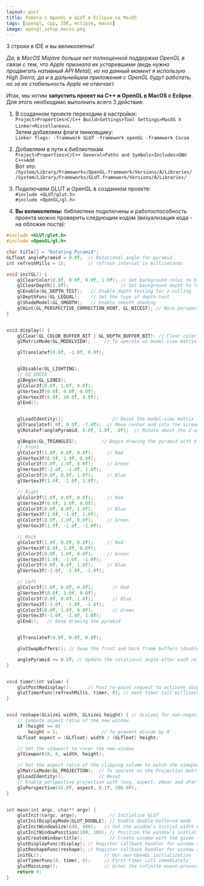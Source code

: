 ```yaml
---
layout: post 
title: Работа с OpenGL и GLUT в Eclipse на MacOS
tags: [opengl, cpp, IDE, eclipse, macos]
image: opengl_setup_macos.png
---
```


3 строки в IDE и вы великолепны!

<!--excerpt-->

*Да, в MacOS Mojave больше нет полноценной поддержки OpenGL в связи с тем, что Apple признала их устаревшими (ведь нужно продвигать нативный API Metal), но на данный момент я использую High Sierra, да и в дальнейшем приложения с OpenGL будут работать, но за их стабильность Apple не отвечает.*

Итак, мы хотим **запустить проект на C++ и OpenGL в MacOS с Eclipse**. Для этого необходимо выполнить всего 3 действия:

1. В созданном проекте переходим в настройки:  <br/>
`Project>Properties>C/C++ Build>Settings>Tool Settings>MacOS X Linker>Miscellaneous`. <br/>
Зетем добавляем флаги линковщику: <br/>
`Linker flags: -framework GLUT -framework openGL -framework Cocoa`

2. Добавляем в пути к библиотекам <br/>
`Project>Properties>C/C++ General>Paths and Symbols>Includes>GNU C++>Add` <br/>
Вот это: <br/>
`/System/Library/Frameworks/OpenGL.framework/Versions/A/Libraries/` <br/>
`/System/Library/Frameworks/GLUT.framework/Versions/A/Libraries/`

3. Подключаем GLUT и OpenGL в созданном проекте: <br/>
`#include <GLUT/glut.h>` <br/>
`#include <OpenGL/gl.h>`

4. **Вы великолепны:** библиотеки подключены и работоспособность проекта можно проверить следующим кодом (визуализация кода - на обложке поста):

```cpp
#include <GLUT/glut.h>
#include <OpenGL/gl.h>

char title[] = "Rotating Pyramid";
GLfloat anglePyramid = 0.0f;  // Rotational angle for pyramid
int refreshMills = 15;        // refresh interval in milliseconds

void initGL() {
	glClearColor(0.0f, 0.0f, 0.0f, 1.0f); // Set background color to black and opaque
	glClearDepth(1.0f);                   // Set background depth to farthest
	glEnable(GL_DEPTH_TEST);   // Enable depth testing for z-culling
	glDepthFunc(GL_LEQUAL);    // Set the type of depth-test
	glShadeModel(GL_SMOOTH);   // Enable smooth shading
	glHint(GL_PERSPECTIVE_CORRECTION_HINT, GL_NICEST); // Nice perspective corrections
}


void display() {
	glClear(GL_COLOR_BUFFER_BIT | GL_DEPTH_BUFFER_BIT); // Clear color and depth buffers
	glMatrixMode(GL_MODELVIEW);     // To operate on model-view matrix

	glTranslatef(0.0f, -1.0f, 0.0f);


	glDisable(GL_LIGHTING);
	// OZ GREEN
	glBegin(GL_LINES);
	glColor3f(0.0f, 1.0f, 0.0f);
	glVertex3f(0.0f, 0.0f, 0.0f);
	glVertex3f(0.0f, 30.0f, 0.0f);
	glEnd();


	glLoadIdentity();                  // Reset the model-view matrix
	glTranslatef(.0f, 0.0f, -7.0f);  // Move center and into the screen
	glRotatef(anglePyramid, 0.0f, 1.0f, .0f);  // Rotate about the Z-axis

	glBegin(GL_TRIANGLES);         // Begin drawing the pyramid with 4 triangles
	// Front
	glColor3f(1.0f, 0.0f, 0.0f);     // Red
	glVertex3f(0.0f, 1.0f, 0.0f);
	glColor3f(0.0f, 1.0f, 0.0f);     // Green
	glVertex3f(-1.0f, -1.0f, 1.0f);
	glColor3f(0.0f, 0.0f, 1.0f);     // Blue
	glVertex3f(1.0f, -1.0f, 1.0f);

	// Right
	glColor3f(1.0f, 0.0f, 0.0f);     // Red
	glVertex3f(0.0f, 1.0f, 0.0f);
	glColor3f(0.0f, 0.0f, 1.0f);     // Blue
	glVertex3f(1.0f, -1.0f, 1.0f);
	glColor3f(0.0f, 1.0f, 0.0f);     // Green
	glVertex3f(1.0f, -1.0f, -1.0f);

	// Back
	glColor3f(1.0f, 0.0f, 0.0f);     // Red
	glVertex3f(0.0f, 1.0f, 0.0f);
	glColor3f(0.0f, 1.0f, 0.0f);     // Green
	glVertex3f(1.0f, -1.0f, -1.0f);
	glColor3f(0.0f, 0.0f, 1.0f);     // Blue
	glVertex3f(-1.0f, -1.0f, -1.0f);

	// Left
	glColor3f(1.0f, 0.0f, 0.0f);       // Red
	glVertex3f(0.0f, 1.0f, 0.0f);
	glColor3f(0.0f, 0.0f, 1.0f);       // Blue
	glVertex3f(-1.0f, -1.0f, -1.0f);
	glColor3f(0.0f, 1.0f, 0.0f);       // Green
	glVertex3f(-1.0f, -1.0f, 1.0f);
	glEnd();   // Done drawing the pyramid


	glTranslatef(0.0f, 0.0f, 0.0f);

	glutSwapBuffers(); // Swap the front and back frame buffers (double buffering)

	anglePyramid += 0.5f; // Update the rotational angle after each refresh
}


void timer(int value) {
	glutPostRedisplay();      // Post re-paint request to activate display()
	glutTimerFunc(refreshMills, timer, 0); // next timer call milliseconds later
}


void reshape(GLsizei width, GLsizei height) { // GLsizei for non-negative integer
	// Compute aspect ratio of the new window
	if (height == 0)
		height = 1;                // To prevent divide by 0
	GLfloat aspect = (GLfloat) width / (GLfloat) height;

	// Set the viewport to cover the new window
	glViewport(0, 0, width, height);

	// Set the aspect ratio of the clipping volume to match the viewport
	glMatrixMode(GL_PROJECTION);  // To operate on the Projection matrix
	glLoadIdentity();             // Reset
	// Enable perspective projection with fovy, aspect, zNear and zFar
	gluPerspective(45.0f, aspect, 0.1f, 100.0f);
}


int main(int argc, char** argv) {
	glutInit(&argc, argv);            // Initialize GLUT
	glutInitDisplayMode(GLUT_DOUBLE); // Enable double buffered mode
	glutInitWindowSize(640, 480);   // Set the window's initial width & height
	glutInitWindowPosition(100, 100); // Position the window's initial top-left corner
	glutCreateWindow(title);          // Create window with the given title
	glutDisplayFunc(display); // Register callback handler for window re- apaint event
	glutReshapeFunc(reshape); // Register callback handler for window re-size event
	initGL();                       // Our own OpenGL initialization
	glutTimerFunc(0, timer, 0);     // First timer call immediately
	glutMainLoop();                 // Enter the infinite event-processing loop
	return 0;
}
```